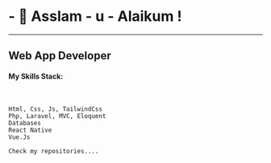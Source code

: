 <h1>- 👋 Asslam - u - Alaikum ! </h1>
<hr/>

<h2><b>Web App Developer</b></h2>

<h4>My Skills Stack:</h4>
<br/>

```Html, Css, Js, TailwindCss```
<br/>
```Php, Laravel, MVC, Eloquent```
<br/>
```Databases```
<br/>
```React Native```
<br/>
```Vue.Js```
<br/>

```Check my repositories....```

